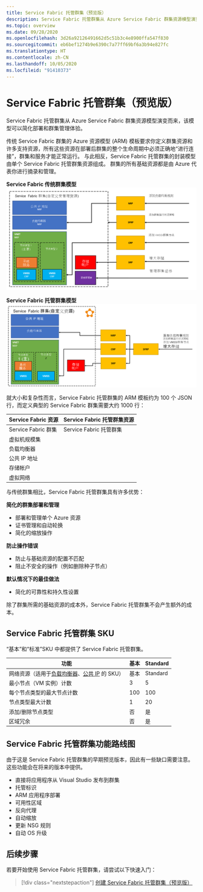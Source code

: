 ```yaml
---
title: Service Fabric 托管群集（预览版）
description: Service Fabric 托管群集从 Azure Service Fabric 群集资源模型演变而来，该模型可以简化部署和群集管理。
ms.topic: overview
ms.date: 09/28/2020
ms.openlocfilehash: 3d26a92126491662d5c51b3c4e8900ffa547f830
ms.sourcegitcommit: eb6bef1274b9e6390c7a77ff69bf6a3b94e827fc
ms.translationtype: HT
ms.contentlocale: zh-CN
ms.lasthandoff: 10/05/2020
ms.locfileid: "91410373"
---
```

# <a name="service-fabric-managed-clusters-preview"></a>Service Fabric 托管群集（预览版）

Service Fabric 托管群集从 Azure Service Fabric 群集资源模型演变而来，该模型可以简化部署和群集管理体验。

传统 Service Fabric 群集的 Azure 资源模型 (ARM) 模板要求你定义群集资源和许多支持资源，所有这些资源在部署后群集的整个生命周期中必须正确地“进行连接”，群集和服务才能正常运行。 与此相反，Service Fabric 托管群集的封装模型由单个 Service Fabric 托管群集资源组成。 群集的所有基础资源都是由 Azure 代表你进行摘录和管理。

**Service Fabric 传统群集模型**
![Service Fabric 传统群集模型][sf-composition]

**Service Fabric 托管群集模型**
![Service Fabric 封装群集模型][sf-encapsulation]

就大小和复杂性而言，Service Fabric 托管群集的 ARM 模板约为 100 个 JSON 行，而定义典型的 Service Fabric 群集需要大约 1000 行：

| Service Fabric 资源 | Service Fabric 托管群集资源 |
|----------|-----------|
| Service Fabric 群集 | Service Fabric 托管群集 |
| 虚拟机规模集 | |
| 负载均衡器 | |
| 公共 IP 地址 | |
| 存储帐户 | |
| 虚拟网络 | |

与传统群集相比，Service Fabric 托管群集具有许多优势：

**简化的群集部署和管理**
- 部署和管理单个 Azure 资源
- 证书管理和自动轮换
- 简化的缩放操作

**防止操作错误**
- 防止与基础资源的配置不匹配
- 阻止不安全的操作（例如删除种子节点）

**默认情况下的最佳做法**
- 简化的可靠性和持久性设置

除了群集所需的基础资源的成本外，Service Fabric 托管群集不会产生额外的成本。

## <a name="service-fabric-managed-cluster-skus"></a>Service Fabric 托管群集 SKU

“基本”和“标准”SKU 中都提供了 Service Fabric 托管群集。

| 功能 | 基本 | Standard |
| ------- | ----- | -------- |
| 网络资源（适用于[负载均衡器](../load-balancer/skus.md)、[公共 IP](../virtual-network/public-ip-addresses.md) 的 SKU） | 基本 | Standard |
| 最小节点（VM 实例）计数 | 3 | 5 |
| 每个节点类型的最大节点计数 | 100 | 100 |
| 节点类型最大计数 | 1 | 20 |
| 添加/删除节点类型 | 否 | 是 |
| 区域冗余 | 否 | 是 |

## <a name="service-fabric-managed-cluster-feature-roadmap"></a>Service Fabric 托管群集功能路线图
由于这是 Service Fabric 托管群集的早期预览版本，因此有一些缺口需要注意。 这些功能会在将来的版本中提供。 

* 直接将应用程序从 Visual Studio 发布到群集
* 托管标识 
* ARM 应用程序部署 
* 可用性区域 
* 反向代理 
* 自动缩放 
* 更新 NSG 规则 
* 自动 OS 升级

## <a name="next-steps"></a>后续步骤

若要开始使用 Service Fabric 托管群集，请尝试以下快速入门：

> [!div class="nextstepaction"]
> [创建 Service Fabric 托管群集（预览版）](quickstart-managed-cluster-template.md)


[sf-composition]: ./media/overview-managed-cluster/sfrp-composition-resource.png
[sf-encapsulation]: ./media/overview-managed-cluster/sfrp-encapsulated-resource.png